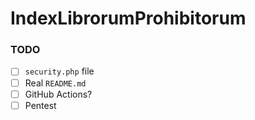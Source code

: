 # IndexLibrorumProhibitorum

### TODO

- [ ] `security.php` file
- [ ] Real `README.md`
- [ ] GitHub Actions?
- [ ] Pentest